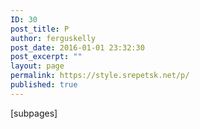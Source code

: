 ```yaml
---
ID: 30
post_title: P
author: ferguskelly
post_date: 2016-01-01 23:32:30
post_excerpt: ""
layout: page
permalink: https://style.srepetsk.net/p/
published: true
---
```

[subpages]